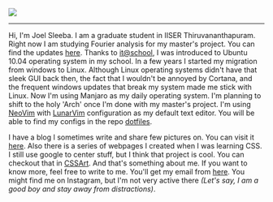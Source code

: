 ![](https://projecteuler.net/profile/joelsleeba.png)

---
Hi, I'm Joel Sleeba. I am a graduate student in IISER Thiruvananthapuram. Right now I am studying Fourier analysis for my master's project. You can find the updates [here](https://github.com/joelsleeba/Master-s-Project/tree/master/Study). Thanks to [it@school](https://kite.kerala.gov.in), I was introduced to Ubuntu 10.04 operating system in my school. In a few years I started my migration from windows to Linux. Although Linux operating systems didn't have that sleek GUI back then, the fact that I wouldn't be annoyed by Cortana, and the frequent windows updates that break my system made me stick with Linux. Now I'm using Manjaro as my daily operating system. I'm planning to shift to the holy 'Arch' once I'm done with my master's project. I'm using [NeoVim](neovim.org) with [LunarVim](lunarvim.org) configuration as my default text editor. You will be able to find my configs in the repo [dotfiles](github.com/joelsleeba/dotfiles).

I have a blog I sometimes write and share few pictures on. You can visit it [here](joelsleeba.github.io/blog).
Also there is a series of webpages I created when I was learning CSS. I still use google to center stuff, but I think that project is cool. You can checkout that in [CSSArt](joelsleeba.github.io/CSSart). 
And that's something about me. If you want to know more, feel free to write to me. You'll get my email from [here](joelsleeba.github.io). You might find me on Instagram, but I'm not very active there _(Let's say, I am a good boy and stay away from distractions)_. 
